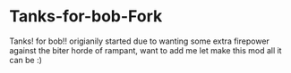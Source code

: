 # Tanks-for-bob-Fork
Tanks! for bob!! origianily started due to wanting some extra firepower against the biter horde of rampant, want to add me let make this mod all it can be :)
